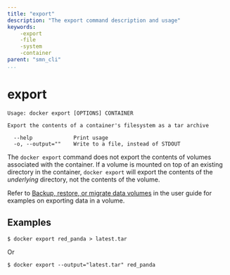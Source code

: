 ```yaml
---
title: "export"
description: "The export command description and usage"
keywords: 
	-export
	-file
	-system
	-container
parent: "smn_cli"
...
```



# export

    Usage: docker export [OPTIONS] CONTAINER

    Export the contents of a container's filesystem as a tar archive

      --help             Print usage
      -o, --output=""    Write to a file, instead of STDOUT

The `docker export` command does not export the contents of volumes associated
with the container. If a volume is mounted on top of an existing directory in
the container, `docker export` will export the contents of the *underlying*
directory, not the contents of the volume.

Refer to [Backup, restore, or migrate data
volumes](../../userguide/containers/dockervolumes.md#backup-restore-or-migrate-data-volumes) in
the user guide for examples on exporting data in a volume.

## Examples

    $ docker export red_panda > latest.tar

Or

    $ docker export --output="latest.tar" red_panda
